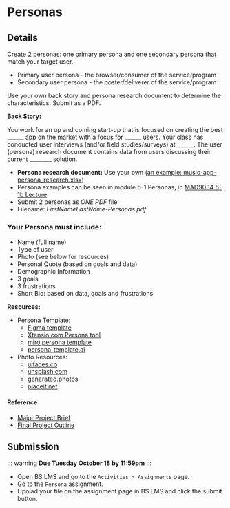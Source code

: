 # Personas

## Details

Create 2 personas: one primary persona and one secondary persona that match your target user. 

- Primary user persona - the browser/consumer of the service/program 
- Secondary user persona - the poster/deliverer of the service/program  

Use your own back story and persona research document to determine the characteristics. Submit as a PDF.

**Back Story:**

You work for an up and coming start-up that is focused on creating the best ______ app on the market with a focus for ______ users. Your class has conducted user interviews (and/or field studies/surveys) at ______. The user (persona) research document contains data from users discussing their current ________ solution. 

- **Persona research document:** Use your own ([an example: music-app-persona_research.xlsx](https://drive.google.com/file/d/1k0y1tr6OuNoZNOM3jQKLf2_wcxcl1rv9/view?usp=sharing))
- Persona examples can be seen in module 5-1 Personas, in [MAD9034 5-1b Lecture](https://drive.google.com/drive/folders/1kCPUsO4_f6Hz47THcBzFBiMlCJIzpvG7)
- Submit 2 personas as *ONE PDF* file
- Filename: _FirstNameLastName-Personas.pdf_

### Your Persona must include:

- Name (full name)
- Type of user
- Photo (see below for resources)
- Personal Quote (based on goals and data)
- Demographic Information  
- 3 goals
- 3 frustrations
- Short Bio: based on data, goals and frustrations 


**Resources:**
- Persona Template: 
    - [Figma template](https://www.figma.com/file/bqiBRe7hv1ilX2D675twHG/UX-User-Persona-Template-(Community)?node-id=2%3A4012)
    - [Xtensio.com Persona tool](https://xtensio.com/user-persona/)
    - [miro persona template](https://miro.com/app/board/uXjVPOyF6k4=/?moveToWidget=3458764535638614543&cot=14)
    - [persona_template.ai](../files/persona_template.ai)
- Photo Resources:
    - [uifaces.co](https://uifaces.co/) 
    - [unsplash.com](https://unsplash.com/)
    - [generated.photos](https://generated.photos)
    - [placeit.net](https://placeit.net/?search=people%20with%20phone)

#### Reference
-  [Major Project Brief](project-brief.md)
- [Final Project Outline](proj.md)


## Submission

::: warning
**Due Tuesday October 18 by 11:59pm**
:::

- Open BS LMS and go to the `Activities > Assignments` page.
- Go to the `Persona` assignment.
- Upolad your file on the assignment page in BS LMS and click the submit button. 